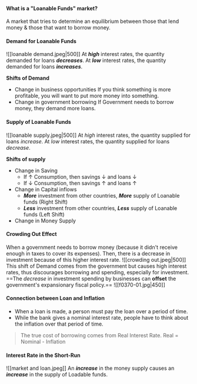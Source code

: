 #### What is a "Loanable Funds" market?
A market that tries to determine an equilibrium between those that lend money & those that want to borrow money.
#### Demand for Loanable Funds
![[loanable demand.jpeg|500]]
	At ***high*** interest rates, the quantity demanded for loans ***decreases***.
	At ***low*** interest rates, the quantity demanded for loans ***increases***.

**Shifts of Demand**
- Change in business opportunities
If you think something is more profitable, you will want to put more money into something.
- Change in government borrowing
If Government needs to borrow money, they demand more loans.

#### Supply of Loanable Funds
![[loanable supply.jpeg|500]]
At *high* interest rates, the quantity supplied for loans *increase*.
At *low* interest rates, the quantity supplied for loans *decrease*.

**Shifts of supply**
- Change in Saving
	- If $\uparrow$ Consumption, then savings $\downarrow$ and loans $\downarrow$
	- If $\downarrow$ Consumption, then savings $\uparrow$ and loans $\uparrow$
- Change in Capital inflows
	- ***More*** investment from other countries, ***More*** supply of Loanable funds (Right Shift)
	- ***Less*** investment from other countries, ***Less*** supply of Loanable funds (Left Shift)
- Change in Money Supply
#### Crowding Out Effect
When a government needs to borrow money (because it didn't receive enough in taxes to cover its expenses). Then, there is a decrease in investment because of this higher interest rate.
![[crowding out.jpeg|500]]
This shift of Demand comes from the government but causes high interest rates, thus discourages borrowing and spending, especially for investment. ==The *decrease* in investment spending by businesses can **offset** the government's expansionary fiscal policy.==
![[f0370-01.jpg|450]]

#### Connection between Loan and Inflation
- When a loan is made, a person must pay the loan over a period of time.
- While the bank gives a nominal interest rate, people have to think about the inflation over that period of time.
>The true cost of borrowing comes from Real Interest Rate.
>Real = Nominal - Inflation

#### Interest Rate in the Short-Run
![[market and loan.jpeg]]
An ***increase*** in the money supply causes an ***increase*** in the supply of Loadable funds.
